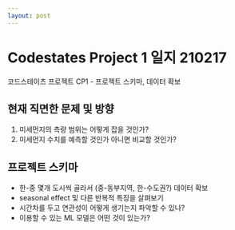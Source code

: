 ```yaml
---
layout: post
---
```


# Codestates Project 1 일지 210217

코드스테이츠 프로젝트 CP1 - 프로젝트 스키마, 데이터 확보 





## 현재 직면한 문제 및 방향

1. 미세먼지의 측량 범위는 어떻게 잡을 것인가?
2. 미세먼지 수치를 예측할 것인가 아니면 비교할 것인가?



## 프로젝트 스키마

- 한-중 몇개 도시씩 골라서 (중-동부지역, 한-수도권?) 데이터 확보
- seasonal effect 및 다른 반복적 특징을 살펴보기
- 시간차를 두고 연관성이 어떻게 생기는지 파악할 수 있나?
- 이용할 수 있는 ML 모델은 어떤 것이 있는가?
